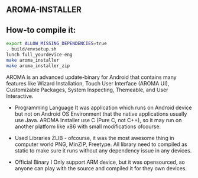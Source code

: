 ## AROMA-INSTALLER

## How-to compile it:

```sh
export ALLOW_MISSING_DEPENDENCIES=true
. build/envsetup.sh
lunch full_yourdevice-eng
make aroma_installer
make aroma_installer_zip
```

AROMA is an advanced update-binary for Android that contains many features
like Wizard Installation, Touch User Interface (AROMA UI), Customizable Packages,
System Inspecting, Themeable, and User Interactive.

* Programming Language
  It was application which runs on Android device but not on Android OS
  Environment that the native applications usually use Java.
  AROMA Installer use C (Pure C, not C++), so it may run on another
  platform like x86 with small modifications ofcourse.

* Used Libraries
  ZLIB - ofcourse, it was the most awesome thing in computer world
  PNG, MinZIP, Freetype.
  All library need to compiled as static to make sure it runs
  without any dependency issue in any devices.

* Official Binary
  I Only support ARM device, but it was opensourced, so anyone
  can play with the source and compiled it for they own devices.
